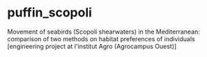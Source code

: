 # puffin_scopoli
Movement of seabirds (Scopoli shearwaters) in the Mediterranean: comparison of two methods on habitat preferences of individuals
[engineering project at l'institut Agro (Agrocampus Ouest)]
